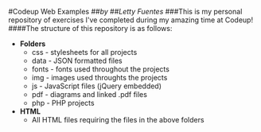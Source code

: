 #Codeup Web Examples
##_by_
##_Letty Fuentes_
###This is my personal repository of exercises I've completed during my amazing time at Codeup!
####The structure of this repository is as follows:

* __Folders__
	* css - stylesheets for all projects
	* data - JSON formatted files
	* fonts - fonts used throughout the projects
	* img - images used throughts the projects
	* js - JavaScript files (jQuery embedded)
	* pdf - diagrams and linked .pdf files
	* php - PHP projects
* __HTML__ 
	* All HTML files requiring the files in the above folders